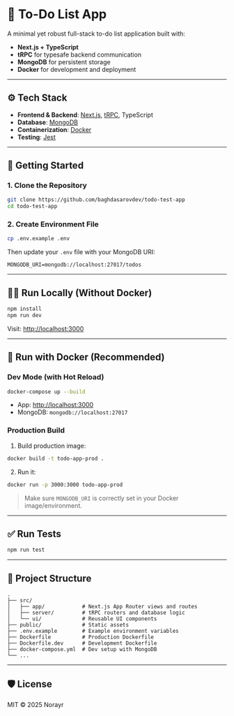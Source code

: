 # 📝 To-Do List App

A minimal yet robust full-stack to-do list application built with:

- **Next.js + TypeScript**
- **tRPC** for typesafe backend communication
- **MongoDB** for persistent storage
- **Docker** for development and deployment

---

## ⚙️ Tech Stack

- **Frontend & Backend**: [Next.js](https://nextjs.org/), [tRPC](https://trpc.io/), TypeScript
- **Database**: [MongoDB](https://www.mongodb.com/)
- **Containerization**: [Docker](https://www.docker.com/)
- **Testing**: [Jest](https://jestjs.io/)

---

## 🚀 Getting Started

### 1. Clone the Repository

```bash
git clone https://github.com/baghdasarovdev/todo-test-app
cd todo-test-app
```

### 2. Create Environment File

```bash
cp .env.example .env
```

Then update your `.env` file with your MongoDB URI:

```
MONGODB_URI=mongodb://localhost:27017/todos
```

---

## 🧑‍💻 Run Locally (Without Docker)

```bash
npm install
npm run dev
```

Visit: [http://localhost:3000](http://localhost:3000)

---

## 🐳 Run with Docker (Recommended)

### Dev Mode (with Hot Reload)

```bash
docker-compose up --build
```

- App: [http://localhost:3000](http://localhost:3000)
- MongoDB: `mongodb://localhost:27017`

### Production Build

1. Build production image:

```bash
docker build -t todo-app-prod .
```

2. Run it:

```bash
docker run -p 3000:3000 todo-app-prod
```

> Make sure `MONGODB_URI` is correctly set in your Docker image/environment.

---

## ✅ Run Tests

```bash
npm run test
```

---

## 📁 Project Structure

```
.
├── src/
│   ├── app/            # Next.js App Router views and routes
│   ├── server/         # tRPC routers and database logic
│   └── ui/             # Reusable UI components
├── public/             # Static assets
├── .env.example        # Example environment variables
├── Dockerfile          # Production Dockerfile
├── Dockerfile.dev      # Development Dockerfile
├── docker-compose.yml  # Dev setup with MongoDB
└── ...
```

---

## 🛡 License

MIT © 2025 Norayr

